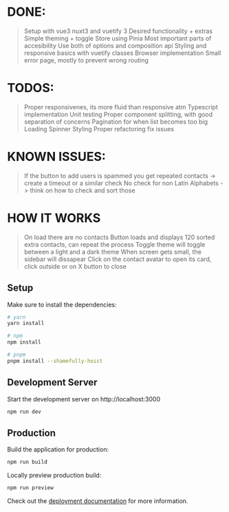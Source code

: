 # DONE:
>Setup with vue3 nuxt3 and vuetify 3
>Desired functionality + extras
>Simple theming + toggle
>Store using Pinia
>Most important parts of accesibility
>Use both of options and composition api
>Styling and responsive basics with vuetify classes
>Browser implementation
>Small error page, mostly to prevent wrong routing

# TODOS:
>Proper responsivenes, its more fluid than responsive atm
>Typescript implementation
>Unit testing
>Proper component splitting, with good separation of concerns
>Pagination for when list becomes too big
>Loading Spinner
>Styling
>Proper refactoring
>fix issues

# KNOWN ISSUES:
>If the button to add users is spammed you get repeated contacts ->
create a timeout or a similar check
>No check for non Latin Alphabets -> think on how to check and sort those

# HOW IT WORKS
>On load there are no contacts
>Button loads and displays 120 sorted extra contacts, can repeat the process
>Toggle theme will toggle between a light and a dark theme
>When screen gets small, the sidebar will dissapear
>Click on the contact avatar to open its card, click outside or on X button to close

## Setup

Make sure to install the dependencies:

```bash
# yarn
yarn install

# npm
npm install

# pnpm
pnpm install --shamefully-hoist
```

## Development Server

Start the development server on http://localhost:3000

```bash
npm run dev
```

## Production

Build the application for production:

```bash
npm run build
```

Locally preview production build:

```bash
npm run preview
```

Check out the [deployment documentation](https://nuxt.com/docs/getting-started/deployment) for more information.
